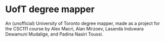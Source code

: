 # UofT degree mapper
 An (unofficial) University of Toronto degree mapper, made as a project for the CSC111 course by Alex Macri, Alan Mirzoev, Lasanda Induwara Dewamuni Mudalige, and Padina Nasiri Toussi.
